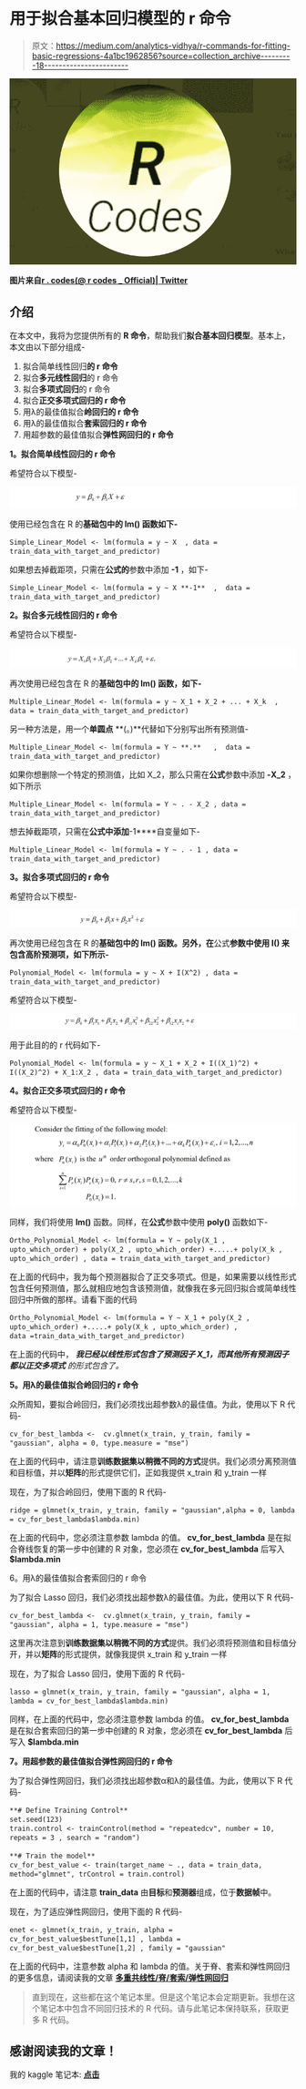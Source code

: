 # 用于拟合基本回归模型的 r 命令

> 原文：<https://medium.com/analytics-vidhya/r-commands-for-fitting-basic-regressions-4a1bc1962856?source=collection_archive---------18----------------------->

![](img/96a72300678be9755789722bbef6bf61.png)

**图片来自**[**r . codes(@ r codes _ Official)| Twitter**](https://twitter.com/rcodes_official)

## 介绍

在本文中，我将为您提供所有的 **R 命令**，帮助我们**拟合基本回归模型**。基本上，本文由以下部分组成-

1.  拟合简单线性回归**的 r 命令**
2.  拟合**多元线性回归**的 r 命令
3.  拟合**多项式回归**的 r 命令
4.  拟合**正交多项式回归的 r 命令**
5.  用λ的最佳值拟合**岭回归的 r 命令**
6.  用λ的最佳值拟合**套索回归的 r 命令**
7.  用超参数的最佳值拟合**弹性网回归的 r 命令**

**1。拟合简单线性回归的 r 命令**

希望符合以下模型-

![](img/39842a36d7c3d3798af21918acf10544.png)

使用已经包含在 R 的**基础包中的 **lm()** 函数如下-**

```
Simple_Linear_Model <- lm(formula = y ~ X  , data =              train_data_with_target_and_predictor)
```

如果想去掉截距项，只需在**公式的**参数中添加 **-1** ，如下-

```
Simple_Linear_Model <- lm(formula = y ~ X **-1**  ,  data = train_data_with_target_and_predictor)
```

**2。拟合多元线性回归的 r 命令**

希望符合以下模型-

![](img/67ce57fdf79290a35600422f310f6ee3.png)

再次使用已经包含在 R 的**基础包中的 **lm()** 函数，如下-**

```
Multiple_Linear_Model <- lm(formula = y ~ X_1 + X_2 + ... + X_k  ,  data = train_data_with_target_and_predictor)
```

另一种方法是，用一个**单圆点** **(。)**代替如下分别写出所有预测值-

```
Multiple_Linear_Model <- lm(formula = Y ~ **.**   ,  data = train_data_with_target_and_predictor)
```

如果你想删除一个特定的预测值，比如 X_2，那么只需在**公式**参数中添加 **-X_2** ，如下所示

```
Multiple_Linear_Model <- lm(formula = Y ~ . - X_2 , data = train_data_with_target_and_predictor)
```

想去掉截距项，只需在**公式中添加**-1****自变量如下-

```
Multiple_Linear_Model <- lm(formula = Y ~ . - 1 , data = train_data_with_target_and_predictor)
```

**3。拟合多项式回归的 r 命令**

希望符合以下模型-

![](img/0eeb15ed46b0c28a73a7c75b625e89ce.png)

再次使用已经包含在 R 的**基础包中的 **lm()** 函数。另外，在**公式**参数中使用 **I()** 来包含高阶预测项，如下所示-**

```
Polynomial_Model <- lm(formula = y ~ X + I(X^2) , data = train_data_with_target_and_predictor)
```

希望符合以下模型-

![](img/715ca66849ad5958e87c8adcbb7aa5fd.png)

用于此目的的 r 代码如下-

```
Polynomial_Model <- lm(formula = y ~ X_1 + X_2 + I((X_1)^2) + I((X_2)^2) + X_1:X_2 , data = train_data_with_target_and_predictor)
```

**4。拟合正交多项式回归的 r 命令**

希望符合以下模型-

![](img/2ddfa3d2ff313fb7a36e5aae3df7afd7.png)

同样，我们将使用 **lm()** 函数。同样，在**公式**参数中使用 **poly()** 函数如下-

```
Ortho_Polynomial_Model <- lm(formula = Y ~ poly(X_1 , upto_which_order) + poly(X_2 , upto_which_order) +.....+ poly(X_k , upto_which_order) , data = train_data_with_target_and_predictor)
```

在上面的代码中，我为每个预测器拟合了正交多项式。但是，如果需要以线性形式包含任何预测值，那么就相应地包含该预测值，就像我在多元回归拟合或简单线性回归中所做的那样。请看下面的代码

```
Ortho_Polynomial_Model <- lm(formula = Y ~ X_1 + poly(X_2 , upto_which_order) +.....+ poly(X_k , upto_which_order) , 
data =train_data_with_target_and_predictor)
```

在上面的代码中， ***我已经以线性形式包含了预测因子 X_1，而其他所有预测因子都以正交多项式*** *的形式包含了。*

**5。用λ的最佳值拟合岭回归的 r 命令**

众所周知，要拟合岭回归，我们必须找出超参数λ的最佳值。为此，使用以下 R 代码-

```
cv_for_best_lambda <-  cv.glmnet(x_train, y_train, family = "gaussian", alpha = 0, type.measure = "mse")
```

在上面的代码中，请注意**训练数据集以稍微不同的方式**提供。我们必须分离预测值和目标值，并以**矩阵**的形式提供它们，正如我提供 x_train 和 y_train 一样

现在，为了拟合岭回归，使用下面的 R 代码-

```
ridge = glmnet(x_train, y_train, family = "gaussian",alpha = 0, lambda = cv_for_best_lambda$lambda.min)
```

在上面的代码中，您必须注意参数 lambda 的值。 **cv_for_best_lambda** 是在拟合脊线恢复的第一步中创建的 R 对象，您必须在 **cv_for_best_lambda** 后写入 **$lambda.min**

6。用λ的最佳值拟合套索回归的 r 命令

为了拟合 Lasso 回归，我们必须找出超参数λ的最佳值。为此，使用以下 R 代码-

```
cv_for_best_lambda <-  cv.glmnet(x_train, y_train, family = "gaussian", alpha = 1, type.measure = "mse")
```

这里再次注意到**训练数据集以稍微不同的方式**提供。我们必须将预测值和目标值分开，并以**矩阵**的形式提供，就像我提供 x_train 和 y_train 一样

现在，为了拟合 Lasso 回归，使用下面的 R 代码-

```
lasso = glmnet(x_train, y_train, family = "gaussian", alpha = 1, lambda = cv_for_best_lambda$lambda.min)
```

同样，在上面的代码中，您必须注意参数 lambda 的值。 **cv_for_best_lambda** 是在拟合套索回归的第一步中创建的 R 对象，您必须在 **cv_for_best_lambda** 后写入 **$lambda.min**

**7。用超参数的最佳值拟合弹性网回归的 r 命令**

为了拟合弹性网回归，我们必须找出超参数α和λ的最佳值。为此，使用以下 R 代码-

```
**# Define Training Control**
set.seed(123)
train.control <- trainControl(method = "repeatedcv", number = 10, repeats = 3 , search = "random")

**# Train the model**
cv_for_best_value <- train(target_name ~ ., data = train_data, method="glmnet", trControl = train.control)
```

在上面的代码中，请注意 **train_data** 由**目标**和**预测器**组成，位于**数据帧**中。

现在，为了适应弹性网回归，使用下面的 R 代码-

```
enet <- glmnet(x_train, y_train, alpha = cv_for_best_value$bestTune[1,1] , lambda = cv_for_best_value$bestTune[1,2] , family = "gaussian"
```

在上面的代码中，注意参数 alpha 和 lambda 的值。关于脊、套索和弹性网回归的更多信息，请阅读我的文章 [**多重共线性/脊/套索/弹性网回归**](/analytics-vidhya/multicollinearity-ridge-lasso-elastic-net-regression-using-r-6582cbabf7f3?source=friends_link&sk=9aefa18ff84a10e36d0ab2695172f638)

> 直到现在，这些都在这个笔记本里。但是这个笔记本会定期更新。我想在这个笔记本中包含不同回归技术的 R 代码。请与此笔记本保持联系，获取更多 R 代码。

## 感谢阅读我的文章！

我的 kaggle 笔记本: [**点击**](https://www.kaggle.com/pranjalpandey12/r-commands-for-fitting-basic-regressions?scriptVersionId=40603664)